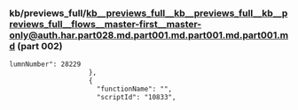 ### kb/previews_full/kb__previews_full__kb__previews_full__kb__previews_full__flows__master-first__master-only@auth.har.part028.md.part001.md.part001.md.part001.md (part 002)

```md
lumnNumber": 28229
                    },
                    {
                      "functionName": "",
                      "scriptId": "10833",
   
```

```
